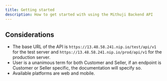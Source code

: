 ```yaml
---
title: Getting started
description: How to get started with using the Mithuji Backend API
---
```


## Considerations
- The base URL of the API is `https://13.48.58.241.nip.io/test/api/v1` for the test server and `https://13.48.58.241.nip.io/prod/api/v1` for the production server.
- User is a unanimous term for both Customer and Seller, if an endpoint is Customer or Seller specific, the documentation will specify so.
- Available platforms are web and mobile.

